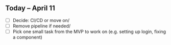 ## Today – April 11

- [ ] Decide: CI/CD or move on/
- [ ] Remove pipeline if needed/
- [ ] Pick one small task from the MVP to work on (e.g. setting up login, fixing a component)

